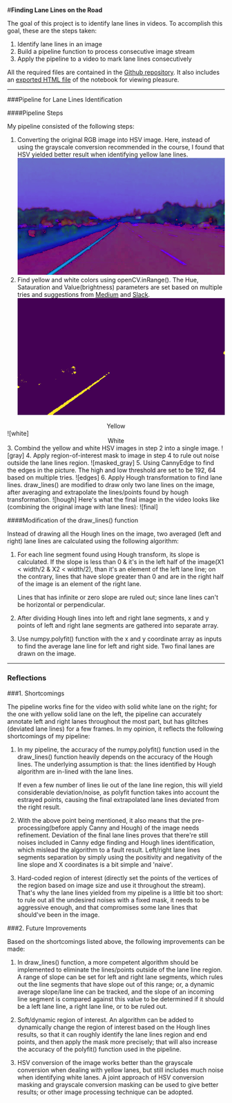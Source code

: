 #**Finding Lane Lines on the Road** 

The goal of this project is to identify lane lines in videos. To accomplish this goal, these are the steps taken:

1. Identify lane lines in an image
2. Build a pipeline function to process consecutive image stream
3. Apply the pipeline to a video to mark lane lines consecutively

All the required files are contained in the [Github repository](https://github.com/frank-xiangyu-liao/CarND-Term1-Lane-Lines). It also includes an [exported HTML file](./P1.html) of the notebook for viewing pleasure.

[//]: # (Image References)

[image]: ./pipeline_image/iamge.jpg
[HSV]: ./pipeline_image/hsv.jpg
[yellow]: ./pipeline_image/yellow.jpg
[white]: ./pipeline_image/white.jpg
[masked_gray]: ./pipeline_image/masked_gray.jpg
[gray]: ./pipeline_image/gray.jpg
[edges]: ./pipeline_image/edges.jpg
[hough]: ./pipeline_image/hough.jpg
[final]: ./pipeline_image/final.jpg

---

###Pipeline for Lane Lines Identification

####Pipeline Steps

My pipeline consisted of the following steps:

1. Converting the original RGB image into HSV image. Here, instead of using the grayscale conversion recommended in the course, I found that HSV yielded better result when identifying yellow lane lines.
![HSV]
2. Find yellow and white colors using openCV.inRange(). The Hue, Satauration and Value(brightness) parameters are set based on multiple tries and suggestions from [Medium](https://medium.com/) and [Slack](https://carnd.slack.com/messages/p-lane-lines).
![yellow]
<center>Yellow</center>
![white]
<center>White</center>
3. Combind the yellow and white HSV images in step 2 into a single image.
![gray]
4. Apply region-of-interest mask to image in step 4 to rule out noise outside the lane lines region.
![masked_gray]
5. Using CannyEdge to find the edges in the picture. The high and low threshold are set to be 192, 64 based on multiple tries.
![edges]
6. Apply Hough transformation to find lane lines. draw_lines() are modified to draw only two lane lines on the image, after averaging and extrapolate the lines/points found by hough transformation. 
![hough]
Here's what the final image in the video looks like (combining the original image with lane lines):
![final]

####Modification of the draw_lines() function

Instead of drawing all the Hough lines on the image, two averaged (left and right) lane lines are calculated using the following algorithm:

1. For each line segment found using Hough transform, its slope is calculated. If the slope is less than 0 & it's in the left half of the image(X1 < width/2 & X2 < width/2), than it's an element of the left lane line; on the contrary, lines that have slope greater than 0 and are in the right half of the image is an element of the right lane.

	Lines that has infinite or zero slope are ruled out; since lane lines can't be horizontal or perpendicular.
2. After dividing Hough lines into left and right lane segments, x and y points of left and right lane segments  are gathered into separate array.

3. Use numpy.polyfit() function with the x and y coordinate array as inputs to find the average lane line for left and right side. Two final lanes are drawn on the image.

---

### Reflections

###1. Shortcomings

The pipeline works fine for the video with solid white lane on the right; for the one with yellow solid lane on the left, the pipeline can accurately annotate left and right lanes throughout the most part, but has glitches (deviated lane lines) for a few frames. In my opinion, it reflects the following shortcomings of my pipeline:

1. In my pipeline, the accuracy of the numpy.polyfit() function used in the draw_lines() function heavily depends on the accuracy of the Hough lines. The underlying assumption is that: the lines identified by Hough algorithm are in-lined with the lane lines. 

	If even a few number of lines lie out of the lane line region, this will yield considerable deviation/noise, as polyfit function takes into account the estrayed points, causing the final extrapolated lane lines deviated from the right result.

2. With the above point being mentioned, it also means that the pre-processing(before apply Canny and Hough) of the image needs refinement. Deviation of the final lane lines proves that there're still noises included in Canny edge finding and Hough lines identification, which mislead the algorithm to a fault result. Left/right lane lines segments separation by simply using the positivity and negativity of the line slope and X coordinates is a bit simple and 'naive'.

3. Hard-coded region of interest (directly set the points of the vertices of the region based on image size and use it throughout the stream). That's why the lane lines yielded from my pipeline is a little bit too short: to rule out all the undesired noises with a fixed mask, it needs to be aggressive enough, and that compromises some lane lines that should've been in the image.

###2. Future Improvements

Based on the shortcomings listed above, the following improvements can be made:

1. In draw_lines() function, a more competent algorithm should be implemented to eliminate the lines/points outside of the lane line region. A range of slope can be set for left and right lane segments, which rules out the line segments that have slope out of this range; or, a dynamic average slope/lane line can be tracked, and the slope of an incoming line segment is compared against this value to be determined if it should be a left lane line, a right lane line, or to be ruled out.

2. Soft/dynamic region of interest. An algorithm can be added to dynamically change the region of interest based on the Hough lines results, so that it can roughly identify the lane lines region and end points, and then  apply the mask more precisely; that will also increase the accuracy of the polyfit() function used in the pipeline.

3. HSV conversion of the image works better than the grayscale conversion when dealing with yellow lanes, but still includes much noise when identifying white lanes. A joint approach of HSV conversion masking and grayscale conversion masking can be used to give better results; or other image processing technique can be adopted.  
